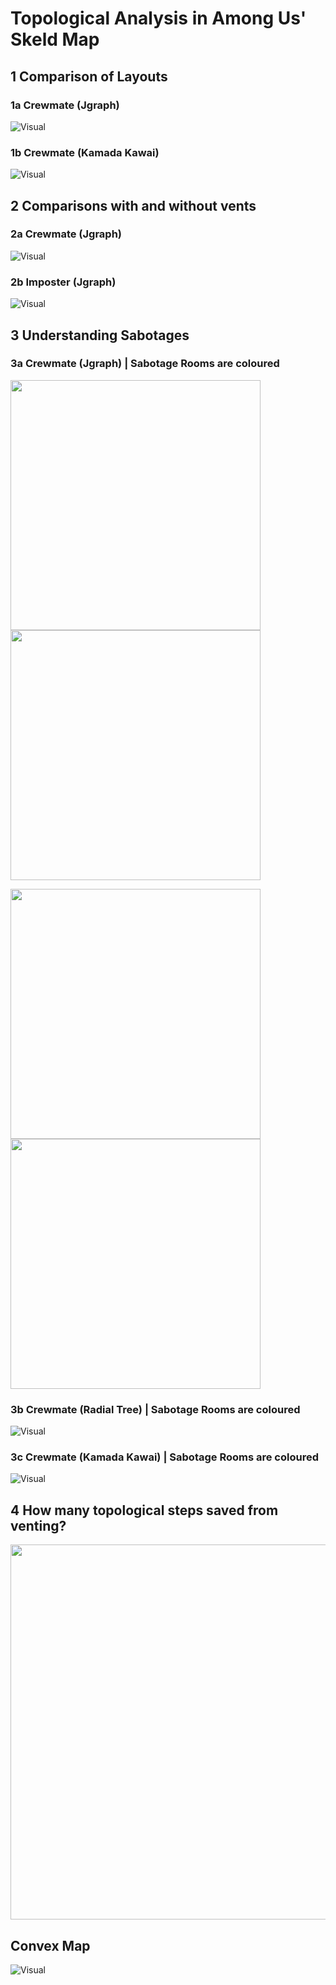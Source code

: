 # Topological Analysis in Among Us' Skeld Map

## 1 Comparison of Layouts

### 1a Crewmate (Jgraph)
![Visual](https://github.com/RyanTanYiWei/AmongUsJGraph/blob/main/External%20Diagrams/jpeg%20for%20readme/1a%20default-jgraph.jpg)

### 1b Crewmate (Kamada Kawai)
![Visual](https://github.com/RyanTanYiWei/AmongUsJGraph/blob/main/External%20Diagrams/jpeg%20for%20readme/1b%20default-kk.jpg)

## 2 Comparisons with and without vents

### 2a Crewmate (Jgraph)
![Visual](https://github.com/RyanTanYiWei/AmongUsJGraph/blob/main/External%20Diagrams/jpeg%20for%20readme/2a%20default-jgraph.jpg)

### 2b Imposter (Jgraph)
![Visual](https://github.com/RyanTanYiWei/AmongUsJGraph/blob/main/External%20Diagrams/jpeg%20for%20readme/2b%20imposter-jgraph.jpg)

## 3 Understanding Sabotages

### 3a Crewmate (Jgraph) | Sabotage Rooms are coloured
<p float="left">
<img height = "400" src=https://github.com/RyanTanYiWei/AmongUsJGraph/blob/main/External%20Diagrams/jpeg%20for%20readme/3a1%20default-jgraph_FixLights.jpg/>
<img height = "400" src=https://github.com/RyanTanYiWei/AmongUsJGraph/blob/main/External%20Diagrams/jpeg%20for%20readme/3a2%20default-jgraph_CommsSabotage.jpg/>
</p>
<p float="left">
<img height = "400" src=https://github.com/RyanTanYiWei/AmongUsJGraph/blob/main/External%20Diagrams/jpeg%20for%20readme/3a3%20default-jgraph_jgraph%20-%20OxygenDepletion.jpg/>
<img height = "400" src=https://github.com/RyanTanYiWei/AmongUsJGraph/blob/main/External%20Diagrams/jpeg%20for%20readme/3a4%20default-jgraph_ReactorMeltdown.jpg/>
</p>

### 3b Crewmate (Radial Tree) | Sabotage Rooms are coloured
![Visual](https://github.com/RyanTanYiWei/AmongUsJGraph/blob/main/External%20Diagrams/jpeg%20for%20readme/3c%20default-radialtree-sabotages.jpg)

### 3c Crewmate (Kamada Kawai) | Sabotage Rooms are coloured
![Visual](https://github.com/RyanTanYiWei/AmongUsJGraph/blob/main/External%20Diagrams/jpeg%20for%20readme/3c%20default-kk-sabotages.jpg)

## 4 How many topological steps saved from venting?
<img height = "600" src=https://github.com/RyanTanYiWei/AmongUsJGraph/blob/main/External%20Diagrams/jpeg%20for%20readme/steps-saved-from-each-vent.jpg/>


## Convex Map

![Visual](https://github.com/RyanTanYiWei/AmongUsJGraph/blob/main/External%20Diagrams/ConvexMap.png)